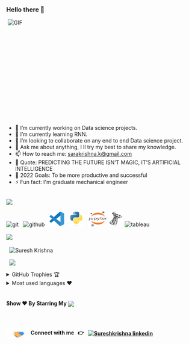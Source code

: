 ### Hello there 👋

<img align= "right" alt="GIF" width="500px" height="280px" src="https://github.com/Sureshkrishh/Sureshkrishh/blob/main/Images/profile.gif/">

- 🔭 I’m currently working on Data science projects.
- 🌱 I’m currently learning RNN.
- 👯 I’m looking to collaborate on any end to end Data science project.
- 💬 Ask me about anything, I ll try my best to share my knowledge.
- 📫 How to reach me: sarakrishna.k@gmail.com
- 💭 Quote: PREDICTING THE FUTURE ISN’T MAGIC, IT’S ARTIFICIAL INTELLIGENCE 
- 🥅 2022 Goals: To be more productive and successful 
- ⚡ Fun fact: I'm graduate mechanical engineer

<br>
<img height="30" src="https://img.shields.io/badge/Languages and  tools- 🧮-lightblue.svg?&style=for-the-badge&logo=KushalDas&logoColor=blue" />
<p align="left"><img src="https://www.vectorlogo.zone/logos/git-scm/git-scm-icon.svg" alt="git" width="40" height="40"/> &nbsp;
<img alt="github"  src="https://img.icons8.com/ios-glyphs/240/000000/github.png"width="40" height="40"> &nbsp;
<img src="https://github.com/devicons/devicon/blob/master/icons/vscode/vscode-original.svg" alt="vscode" width="40" height="40"/>&nbsp;&nbsp;
<img src="https://github.com/Kushal997-das/Kushal997-das/blob/master/Profile%20generator/python-original.svg" alt="python" width="40" height="40"/> &nbsp;
<img alt="jupyter"  src="https://github.com/devicons/devicon/blob/master/icons/jupyter/jupyter-original-wordmark.svg"width="50" height="40" /> 
<img src="https://github.com/devicons/devicon/blob/master/icons/microsoftsqlserver/microsoftsqlserver-plain.svg" alt="mssql" width="40" height="40"/> 
<img src="https://cdn.worldvectorlogo.com/logos/tableau-software.svg" alt="tableau" width="40" height="40"/><br>
    
<br>
<img height="27" src="https://img.shields.io/badge/Suresh Krishna's GitHub Status --lightgreen.svg?&style=for-the-badge&logo=KushalDas&logoColor=blue" />
<p>&nbsp;
<img align="center" src="https://github-readme-stats.vercel.app/api?username=Sureshkrishh&show_icons=true&hide_border=true&show_owner=true&title_color=FFFF00&theme=dark&custom_title=HOLA! 👏&layout=compact" alt="Suresh Krishna"/>
</p>
<p>&nbsp;
<img align="center" src="https://github-readme-streak-stats.herokuapp.com/?user=Sureshkrishh&theme=radical&custom_title=streak-stats&hide_border=true&layout=compact" />
<details align="left">
<summary>GitHub Trophies 🏆</summary>
<p align="left">
  <a href="https://github.com/ryo-ma/github-profile-trophy" target="_blank">
    <img src="https://github-profile-trophy.vercel.app/?username=Sureshkrishh&theme=gruvbox&layout=compact&title_color=00FF00"/>
  </a>
</p>
</details>
    
<details>
  <summary>Most used languages ❤️ </summary>
  <p><img align="left" src="https://github-readme-stats.vercel.app/api/top-langs/?username=Sureshkrishh&title_color=FF69B4&custom_title=Most Used Languages :D &layout=compact&theme=highcontrast&langs_count=10" alt="shrutijain0" /></p>
</details> 
    
<br>
<h4 align="left">
Show ❤️ By Starring My <a href='https://github.com/Sureshkrishh?tab=repositories'>
<img align='center'  height="22" src="https://img.shields.io/badge/Repos!😊-lightpink.svg?&style=for-the-badge&logo=Sureshkrishh&logoColor=blue" />
</a></h4>
<br>

<h4 align="left">
    <img align="center" src="https://github.com/Kushal997-das/Kushal997-das/blob/master/Profile%20generator/Handshake.gif" height="30px">Connect with me &nbsp; 👉 &nbsp;  
        <a href="https://www.linkedin.com/in/suresh-krishna-k/">
        <img align="center"src="https://cdn.jsdelivr.net/npm/simple-icons@v3/icons/linkedin.svg" alt="Sureshkrishna linkedin" width="24px" />
    </a>
</h4> 
